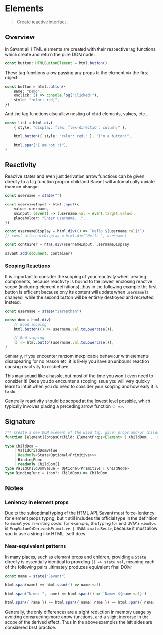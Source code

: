 # Elements

> Create reactive interface.

## Overview

In Savant all HTML elements are created with their respective tag functions which create and return the pure DOM node:

```typescript
const button: HTMLButtonElement = html.button()
```

These tag functions allow passing any props to the element via the first object:

```typescript
const button = html.button({
    name: "Demo",
    onclick: () => console.log("Clicked!"),
    style: "color: red;",
})
```

And the tag functions also allow nesting of child elements, values, etc...

```typescript
const list = html.div(
    { style: "display: flex; flex-direction: column;" },

    html.button({ style: "color: red;" }, "I'm a button!"),

    html.span("I am not :("),
)
```

## Reactivity

Reactive states and even just derivation arrow functions can be given directly to a tag function prop or child and Savant will automatically update them on change:

```typescript
const username = state("")

const usernameInput = html.input({
    value: username,
    oninput: (event) => (username.val = event.target.value),
    placeholder: "Enter username...",
})

const usernameDisplay = html.div(() => `Hello ${username.val}!`)
// const alternateDisplay = html.div("Hello ", username)

const container = html.div(usernameInput, usernameDisplay)

savant.add(document, container)
```

### Scoping Reactions

It is important to consider the scoping of your reactivity when creating components, because reactivity is bound to the lowest enclosing reactive scope (including element definitions), thus in the following example the first button is efficient because only its content will update when `username` is changed, while the second button will be entirely destroyed and recreated instead.

```typescript
const username = state("Jarnathan")

const dom = html.div(
    // Good scoping
    html.button(() => username.val.toLowercase()),

    // Bad scoping
    () => html.button(username.val.toLowercase()),
)
```

Similarly, if you encounter random inexplicable behaviour with elements disappearing for no reason etc, it is likely you have an unbound reaction causing reactivity to misbehave.

This may sound like a hassle, but most of the time you won't even need to consider it! Once you do encounter a scoping issue you will very quickly learn to intuit when you do need to consider your scoping and how easy it is to do.

Generally reactivity should be scoped at the lowest level possible, which typically involves placing a preceding arrow function `() =>`.

## Signature

```typescript
/** Create a new DOM element of the used tag, given props and/or children. */
function [element](propsOrChild: ElementProps<Element> | ChildDom, ...restChildren: ChildDom[]): [element]
```

```typescript
type ChildDom =
    | ValidChildDomValue
    | Readonly<State<Optional<Primitive>>>
    | BindingFunc
    | readonly ChildDom[]
type ValidChildDomValue = Optional<Primitive | ChildNode>
type BindingFunc = (dom?: ChildDom) => ChildDom
```

## Notes

### Leniency in element props

Due to the suboptimal typing of the HTML API, Savant must force-leniency for element props typing, but it still includes the official type in the definition to assist you in writing code. For example, the typing for and SVG's `viewBox` is `PropValueOrDerived<Primitive | SVGAnimatedRect>`, because it must allow you to use a string like HTML itself does.

### Near-equivalent patterns

In many places, such as element props and children, providing a `State` directly is essentially identical to providing `() => state.val`, meaning each of the following pairs ultimately produces equivalent final DOM:

```typescript
const name = state("Savant")

html.span(name) ≈≈ html.span(() => name.val)

html.span("Name: ", name) ≈≈ html.span(() => `Name: ${name.val}`)

html.span({ name }) ≈≈ html.span({ name: name }) ≈≈ html.span({ name: () => name.val })
```

Generally, the only differences are a slight reduction in memory usage by avoiding constructing more arrow functions, and a slight increase in the scope of the derived effect. Thus in the above examples the left sides are considered best practice.
